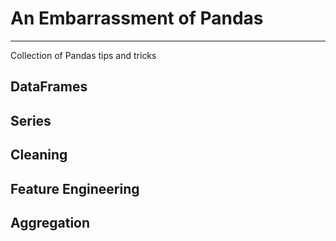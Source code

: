 # An Embarrassment of Pandas
---
Collection of Pandas tips and tricks

## DataFrames

## Series

## Cleaning

## Feature Engineering

## Aggregation
